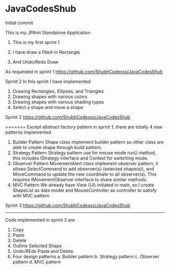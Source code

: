 # JavaCodesShub
Initial commit

This is my JPAint Standalone Application

1. This is my first sprint 1

2. I have draw a filled-in Rectangle

3. And Undo/Redo Draw

As requested in sprint 1
https://github.com/ShubhCodesss/JavaCodesShub


Sprint 2
In this sprint I have implemented 
1. Drawing Rectangles, Ellipses, and Triangles
2. Drawing shapes with various colors
3. Drawing shapes with various shading types
4. Select a shape and move a shape

Sprint 2
https://github.com/ShubhCodesss/JavaCodesShub

=======
Except abstract factory pattern in sprint 1, there are totally 4 new patterns implemented
1. Builder Pattern
Shape class implement builder pattern so other class are able to create shape through build pattern.
2. Strategy Pattern
Strategy pattern use for mouse mode run() method, this includes IStrategy interface and Context for switching mode.
3. Observer Pattern
MovementAlert class implement observer pattern, it allows SelectCommand to add observer(s) (selected shape(s)), and MoveCommand to update the new coordinate to all observer(s). This requires IMovementObserver interface to share similar methods.
4. MVC Pattern
We already have View (UI) initiated in main, so I create ShapeList as data model and MouseController as controller to satisfy with MVC pattern

Sprint 3
https://github.com/ShubhCodesss/JavaCodesShub

-----
Code implemented in sprint 3 are
1. Copy
2. Paste
3. Delete
4. Outline Selected Shape
5. Undo/REdo Paste and Delete
6. Four design patterns
a. Builder pattern
b. Strategy pattern
c. Observer pattern
d. MVC pattern
